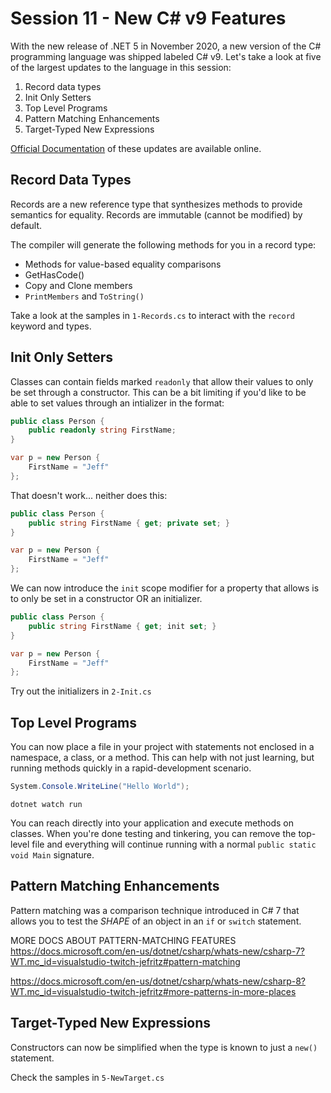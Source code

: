 # Session 11 - New C# v9 Features

With the new release of .NET 5 in November 2020, a new version of the C# programming language was shipped labeled C# v9.  Let's take a look at five of the largest updates to the language in this session:

1. Record data types
1. Init Only Setters
1. Top Level Programs
1. Pattern Matching Enhancements
1. Target-Typed New Expressions

[Official Documentation](https://docs.microsoft.com/en-us/dotnet/csharp/whats-new/csharp-9?WT.mc_id=visualstudio-twitch-jefritz) of these updates are available online.

## Record Data Types

Records are a new reference type that synthesizes methods to provide semantics for equality.  Records are immutable (cannot be modified) by default.

The compiler will generate the following methods for you in a record type:

- Methods for value-based equality comparisons
- GetHasCode()
- Copy and Clone members
- `PrintMembers` and `ToString()`

Take a look at the samples in `1-Records.cs` to interact with the `record` keyword and types.

## Init Only Setters

Classes can contain fields marked `readonly` that allow their values to only be set through a constructor.  This can be a bit limiting if you'd like to be able to set values through an intializer in the format:

```csharp
public class Person {
    public readonly string FirstName;
}

var p = new Person {
    FirstName = "Jeff"
};
```

That doesn't work...   neither does this:

```csharp
public class Person {
    public string FirstName { get; private set; }
}

var p = new Person {
    FirstName = "Jeff"
};
```

We can now introduce the `init` scope modifier for a property that allows is to only be set in a constructor OR an initializer.

```csharp
public class Person {
    public string FirstName { get; init set; }
}

var p = new Person {
    FirstName = "Jeff"
};
```

Try out the initializers in `2-Init.cs`

## Top Level Programs

You can now place a file in your project with statements not enclosed in a namespace, a class, or a method.  This can help with not just learning, but running methods quickly in a rapid-development scenario.

```csharp
System.Console.WriteLine("Hello World");
```

```dotnetcli
dotnet watch run
```

You can reach directly into your application and execute methods on classes.  When you're done testing and tinkering, you can remove the top-level file and everything will continue running with a normal `public static void Main` signature.

## Pattern Matching Enhancements

Pattern matching was a comparison technique introduced in C# 7 that allows you to test the _SHAPE_ of an object in an `if` or `switch` statement.

MORE DOCS ABOUT PATTERN-MATCHING FEATURES
https://docs.microsoft.com/en-us/dotnet/csharp/whats-new/csharp-7?WT.mc_id=visualstudio-twitch-jefritz#pattern-matching


https://docs.microsoft.com/en-us/dotnet/csharp/whats-new/csharp-8?WT.mc_id=visualstudio-twitch-jefritz#more-patterns-in-more-places


## Target-Typed New Expressions

Constructors can now be simplified when the type is known to just a `new()` statement.

Check the samples in `5-NewTarget.cs`

